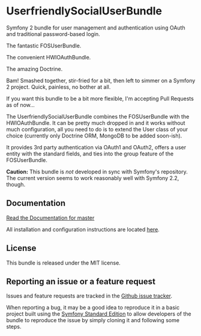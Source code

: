UserfriendlySocialUserBundle
============================

Symfony 2 bundle for user management and authentication using OAuth and traditional password-based login.

The fantastic FOSUserBundle.

The convenient HWIOAuthBundle.

The amazing Doctrine.

Bam! Smashed together, stir-fried for a bit, then left to simmer on a Symfony 2
project. Quick, painless, no bother at all.

If you want this bundle to be a bit more flexible, I'm accepting Pull Requests
as of now...

The UserfriendlySocialUserBundle combines the FOSUserBundle with the HWIOAuthBundle.
It can be pretty much dropped in and it works without much configuration,
all you need to do is to extend the User class of your choice (currently only
Doctrine ORM, MongoDB to be added soon-ish).

It provides 3rd party authentication via OAuth1 and OAuth2, offers a user entity
with the standard fields, and ties into the group feature of the FOSUserBundle.

**Caution:** This bundle is *not* developed in sync with Symfony's repository.
The current version seems to work reasonably well with Symfony 2.2, though.

Documentation
-------------

[Read the Documentation for master](https://github.com/WrittenGames/SocialUserBundle/blob/master/Resources/doc/index.md)

All installation and configuration instructions are located
[here](https://github.com/userfriendly/SocialUserBundle/blob/master/Resources/doc/installation_and_configuration.md).

License
-------

This bundle is released under the MIT license.

Reporting an issue or a feature request
---------------------------------------

Issues and feature requests are tracked in the [Github issue tracker](https://github.com/userfriendly/SocialUserBundle/issues).

When reporting a bug, it may be a good idea to reproduce it in a basic project
built using the [Symfony Standard Edition](https://github.com/symfony/symfony-standard)
to allow developers of the bundle to reproduce the issue by simply cloning it
and following some steps.
